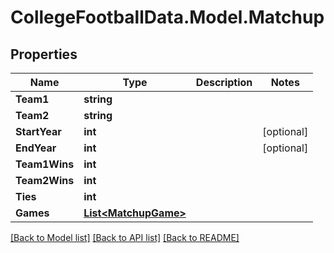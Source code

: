 # CollegeFootballData.Model.Matchup

## Properties

Name | Type | Description | Notes
------------ | ------------- | ------------- | -------------
**Team1** | **string** |  | 
**Team2** | **string** |  | 
**StartYear** | **int** |  | [optional] 
**EndYear** | **int** |  | [optional] 
**Team1Wins** | **int** |  | 
**Team2Wins** | **int** |  | 
**Ties** | **int** |  | 
**Games** | [**List&lt;MatchupGame&gt;**](MatchupGame.md) |  | 

[[Back to Model list]](../README.md#documentation-for-models) [[Back to API list]](../README.md#documentation-for-api-endpoints) [[Back to README]](../README.md)

